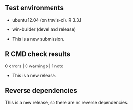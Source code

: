 ## Test environments
* ubuntu 12.04 (on travis-ci), R 3.3.1
* win-builder (devel and release)

* This is a new submission.

## R CMD check results

0 errors | 0 warnings | 1 note

* This is a new release.

## Reverse dependencies

This is a new release, so there are no reverse dependencies.

